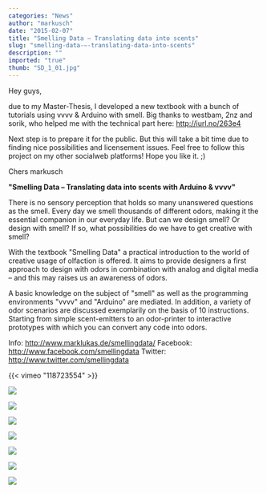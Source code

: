 ```yaml
---
categories: "News"
author: "markusch"
date: "2015-02-07"
title: "Smelling Data – Translating data into scents"
slug: "smelling-data-–-translating-data-into-scents"
description: ""
imported: "true"
thumb: "SD_1_01.jpg"
---
```



Hey guys,

due to my Master-Thesis, I developed a new textbook with a bunch of tutorials using vvvv & Arduino with smell. Big thanks to westbam, 2nz and sorik, who helped me with the technical part here: http://iurl.no/263e4

Next step is to prepare it for the public. But this will take a bit time due to finding nice possibilities and licensement issues. Feel free to follow this project on my other socialweb platforms! Hope you like it. ;)

Chers
markusch


**"Smelling Data – Translating data into scents with Arduino & vvvv"**

There is no sensory perception that holds so many unanswered questions as the smell. Every day we smell thousands of different odors, making it the essential companion in our everyday life. But can we design smell? Or design with smell? If so, what possibilities do we have to get creative with smell? 

With the textbook "Smelling Data" a practical introduction to the world of creative usage of olfaction is offered. It aims to provide designers a first approach to design with odors in combination with analog and digital media – and this may raises us an awareness of odors.

A basic knowledge on the subject of "smell" as well as the programming environments "vvvv" and "Arduino" are mediated. In addition, a variety of odor scenarios are discussed exemplarily on the basis of 10 instructions. Starting from simple scent-emitters to an odor-printer to interactive prototypes with which you can convert any code into odors.

Info: http://www.marklukas.de/smellingdata/
Facebook: http://www.facebook.com/smellingdata
Twitter: http://www.twitter.com/smellingdata


{{< vimeo "118723554" >}}

![](SD_1_01.jpg) 

![](SD_2_01.jpg) 

![](SD_Detail_03.jpg) 

![](SD_4_01.jpg) 

![](SD_5_03.jpg) 

![](SD_5_00.jpg) 

![](00_Smelling_Dat_r.jpg) 




